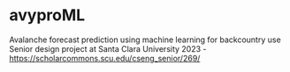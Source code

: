 # avyproML
 Avalanche forecast prediction using machine learning for backcountry use \
 Senior design project at Santa Clara University 2023 -  https://scholarcommons.scu.edu/cseng_senior/269/ 
 
 
